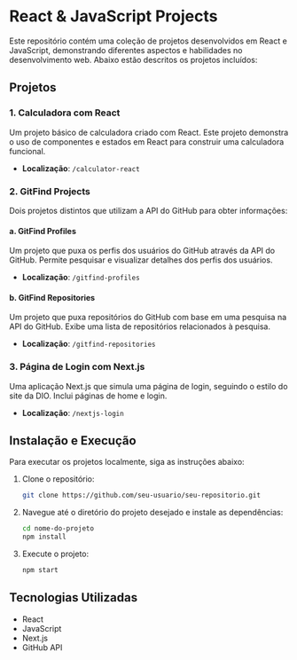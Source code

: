 # React & JavaScript Projects

Este repositório contém uma coleção de projetos desenvolvidos em React e JavaScript, demonstrando diferentes aspectos e habilidades no desenvolvimento web. Abaixo estão descritos os projetos incluídos:

## Projetos

### 1. **Calculadora com React**

Um projeto básico de calculadora criado com React. Este projeto demonstra o uso de componentes e estados em React para construir uma calculadora funcional.

- **Localização**: `/calculator-react`

### 2. **GitFind Projects**

Dois projetos distintos que utilizam a API do GitHub para obter informações:

#### a. **GitFind Profiles**

Um projeto que puxa os perfis dos usuários do GitHub através da API do GitHub. Permite pesquisar e visualizar detalhes dos perfis dos usuários.

- **Localização**: `/gitfind-profiles`

#### b. **GitFind Repositories**

Um projeto que puxa repositórios do GitHub com base em uma pesquisa na API do GitHub. Exibe uma lista de repositórios relacionados à pesquisa.

- **Localização**: `/gitfind-repositories`

### 3. **Página de Login com Next.js**

Uma aplicação Next.js que simula uma página de login, seguindo o estilo do site da DIO. Inclui páginas de home e login.

- **Localização**: `/nextjs-login`

## Instalação e Execução

Para executar os projetos localmente, siga as instruções abaixo:

1. Clone o repositório:

    ```bash
    git clone https://github.com/seu-usuario/seu-repositorio.git
    ```

2. Navegue até o diretório do projeto desejado e instale as dependências:

    ```bash
    cd nome-do-projeto
    npm install
    ```

3. Execute o projeto:

    ```bash
    npm start
    ```

## Tecnologias Utilizadas

- React
- JavaScript
- Next.js
- GitHub API
